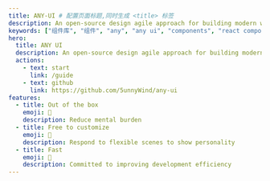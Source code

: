 ```yaml
---
title: ANY-UI # 配置页面标题,同时生成 <title> 标签
description: An open-source design agile approach for building modern web applications # 配置页面简介，同时用于生成 <meta> 标签
keywords: ["组件库", "组件", "any", "any ui", "components", "react components"] # 配置页面关键词，同时用于生成 <meta> 标签
hero:
  title: ANY UI
  description: An open-source design agile approach for building modern web applications
  actions:
    - text: start
      link: /guide
    - text: github
      link: https://github.com/5unnyWind/any-ui
features:
  - title: Out of the box
    emoji: 💎
    description: Reduce mental burden
  - title: Free to customize
    emoji: 🌈
    description: Respond to flexible scenes to show personality
  - title: Fast
    emoji: 🚀
    description: Committed to improving development efficiency
---
```

